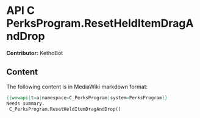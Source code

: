 # API C PerksProgram.ResetHeldItemDragAndDrop

**Contributor:** KethoBot

## Content

The following content is in MediaWiki markdown format:

```mediawiki
{{wowapi|t=a|namespace=C_PerksProgram|system=PerksProgram}}
Needs summary.
 C_PerksProgram.ResetHeldItemDragAndDrop()
```
